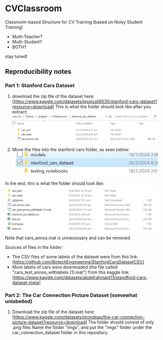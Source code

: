 # CVClassroom
Classroom-based Structure for CV Training (based on Noisy Student Training)

- Multi-Teacher?
- Multi-Student?
- BOTH?

stay tuned!

## Reproducibility notes 

### Part 1: Stanford Cars Dataset 
1. download the zip file of the dataset here: [https://www.kaggle.com/datasets/jessicali9530/stanford-cars-dataset?resource=download] 
This is what the folder should look like after you extract: 
![Image of folder of extracted dataset from kaggle](<images/image_of_extracted_dataset_from_kaggle.jpg>)

2. Move the files into the stanford cars folder, as seen below: 
!["folder named stanford_cars_dataset"](<images/dataset_folder_name.jpg>)


In the end, this is what the folder should look like: 
![Image of folder after dataset extraction. It contains two sub-folders called "cars_test" and "cars_train", two .csv files called "test.csv" and "train.csv", and 2 .mat files called "cars_annos.mat" and "cars_test_annos_withlabels (1).mat"](<images/final_folder_image.png>) 
Note that cars_annos.mat is unnecessary and can be removed. 


Sources of files in the folder: 

- The CSV files of some labels of the dataset were from this link: [https://github.com/BotechEngineering/StanfordCarsDatasetCSV] 
- More labels of cars were downloaded (the file called "cars_test_annos_withlabels (1).mat") from this kaggle link: [https://www.kaggle.com/datasets/abdelrahmant11/standford-cars-dataset-meta] 




### Part 2: The Car Connection Picture Dataset (somewhat unlabelled)
1. Download the zip file of the dataset here: [https://www.kaggle.com/datasets/prondeau/the-car-connection-picture-dataset?resource=download] 
The folder should consist of only .png files 
Name the folder "imgs", and put the "imgs" folder under the car_connection_dataset folder in this repository. 

